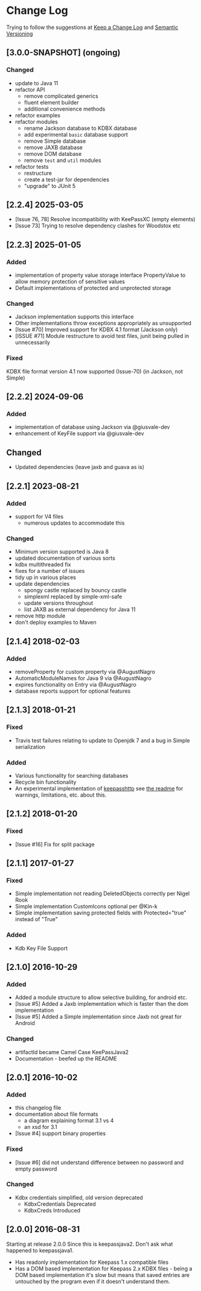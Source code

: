 # Change Log

Trying to follow the suggestions at [Keep a Change Log](http://keepachangelog.com) and [Semantic Versioning](http://semver.org/spec/v2.0.0.html)

## [3.0.0-SNAPSHOT] (ongoing)

### Changed

- update to Java 11
- refactor API
  - remove complicated generics
  - fluent element builder
  - additional convenience methods
- refactor examples
- refactor modules
  - rename Jackson database to KDBX database
  - add experimental `basic` database support
  - remove Simple database
  - remove JAXB database
  - remove DOM database
  - remove `test` and `util` modules
- refactor tests
  - restructure
  - create a test-jar for dependencies
  - "upgrade" to JUnit 5


## [2.2.4] 2025-03-05

- [Issue 76, 78] Resolve incompatibility with KeePassXC (empty elements)
- [Issue 73] Trying to resolve dependency clashes for Woodstox etc

## [2.2.3] 2025-01-05

### Added

- implementation of property value storage interface PropertyValue to allow memory protection of sensitive values
- Default implementations of protected and unprotected storage

### Changed

- Jackson implementation supports this interface
- Other implementations throw exceptions appropriately as unsupported
- [Issue #70] Improved support for KDBX 4.1 format (Jackson only)
- [ISSUE #71] Module restructure to avoid test files, junit being pulled in unnecessarily

### Fixed

KDBX file format version 4.1 now supported (Issue-70) (in Jackson, not Simple)

## [2.2.2] 2024-09-06

### Added

- implementation of database using Jackson via @giusvale-dev
- enhancement of KeyFile support via @giusvale-dev

## Changed

- Updated dependencies (leave jaxb and guava as is)

## [2.2.1] 2023-08-21

### Added

- support for V4 files
  - numerous updates to accommodate this

### Changed

- Minimum version supported is Java 8
- updated documentation of various sorts
- kdbx multithreaded fix
- fixes for a number of issues
- tidy up in various places
- update dependencies
  - spongy castle replaced by bouncy castle
  - simplexml replaced by simple-xml-safe
  - update versions throughout
  - list JAXB as external dependency for Java 11
- remove http module
- don't deploy examples to Maven

## [2.1.4] 2018-02-03

### Added

- removeProperty for custom property via @AugustNagro
- AutomaticModuleNames for Java 9 via @AugustNagro
- expires functionality on Entry via @AugustNagro
- database reports support for optional features

## [2.1.3] 2018-01-21

### Fixed

- Travis test failures relating to update to Openjdk 7 and a bug in Simple serialization

### Added

- Various functionality for searching databases
- Recycle bin functionality
- An experimental implementation of [keepasshttp](https://github.com/pfn/keepasshttp/) see
[the readme](./readme.md) for warnings, limitations, etc. about this.

## [2.1.2] 2018-01-20

### Fixed

- [Issue #16] Fix for split package

## [2.1.1] 2017-01-27

### Fixed

- Simple implementation not reading DeletedObjects correctly per Nigel Rook
- Simple implementation CustomIcons optional per @Kin-k
- Simple implementation saving protected fields with Protected="true" instead of "True"

### Added

- Kdb Key File Support

## [2.1.0] 2016-10-29
### Added

- Added a module structure to allow selective building, for android etc.
- [Issue #5] Added a Jaxb implementation which is faster than the dom implementation
- [Issue #5] Added a Simple implementation since Jaxb not great for Android

### Changed

- artifactId became Camel Case KeePassJava2
- Documentation - beefed up the README

## [2.0.1] 2016-10-02
### Added

- this changelog file
- documentation about file formats
    - a diagram explaining format 3.1 vs 4
    - an xsd for 3.1
- [Issue #4] support binary properties

### Fixed

- [Issue #6] did not understand difference between no password and empty password

### Changed

- Kdbx credentials simplified, old version deprecated
    - KdbxCredentials Deprecated
    - KdbxCreds Introduced


## [2.0.0] 2016-08-31

Starting at release 2.0.0 Since this is keepassjava2. Don't ask what happened to keepassjava1.

- Has readonly implementation for Keepass 1.x compatible files
- Has a DOM based implementation for Keepass 2.x KDBX files - being a DOM based implementation it's slow but means that saved entries are untouched by the program even if it doesn't understand them.



